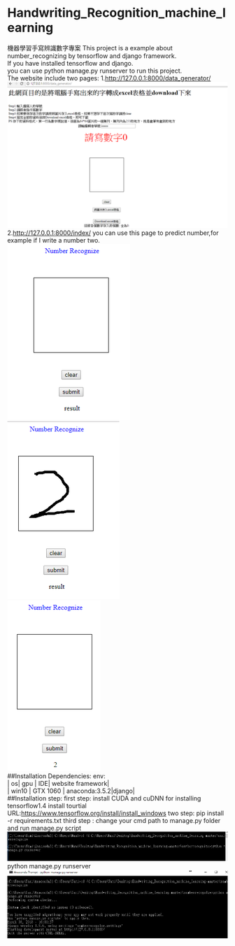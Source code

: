 # Handwriting_Recognition_machine_learning
機器學習手寫辨識數字專案
This project is a example about number_recognizing by tensorflow and django framework.<br>
If you have installed tensorflow and django.<br>
you can use python manage.py runserver to run this project.<br>
The website include two pages:
1.http://127.0.0.1:8000/data_generator/
![](readmepics/data_generator_page.PNG)
2.http://127.0.0.1:8000/index/
you can use this page to predict number,for example if I write a number two.<br>
![](readmepics/predictpage.PNG)
<br>
![](readmepics/example.PNG)
<br>
![](readmepics/result.PNG)
<br>
##Installation Dependencies:
env:<br>
| os| gpu | IDE|  website framework|  
| win10 | GTX 1060 | anaconda:3.5.2|django| 
<br>
##Installation step:
first step: install CUDA and cuDNN for installing tensorflow1.4
install tourtial URL:https://www.tensorflow.org/install/install_windows
two step: pip install -r requirements.txt
third step : change your cmd path to manage.py folder and run manage.py script
![](readmepics/cmd_runserver.PNG)
python manage.py runserver
![](readmepics/success_local_web.PNG)
